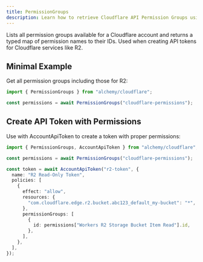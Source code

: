 ```yaml
---
title: PermissionGroups
description: Learn how to retrieve Cloudflare API Permission Groups using Alchemy to help construct API token policies.
---
```


Lists all permission groups available for a Cloudflare account and returns a typed map of permission names to their IDs. Used when creating API tokens for Cloudflare services like R2.

## Minimal Example

Get all permission groups including those for R2:

```ts
import { PermissionGroups } from "alchemy/cloudflare";

const permissions = await PermissionGroups("cloudflare-permissions");
```

## Create API Token with Permissions

Use with AccountApiToken to create a token with proper permissions:

```ts
import { PermissionGroups, AccountApiToken } from "alchemy/cloudflare";

const permissions = await PermissionGroups("cloudflare-permissions");

const token = await AccountApiToken("r2-token", {
  name: "R2 Read-Only Token",
  policies: [
    {
      effect: "allow",
      resources: {
        "com.cloudflare.edge.r2.bucket.abc123_default_my-bucket": "*",
      },
      permissionGroups: [
        {
          id: permissions["Workers R2 Storage Bucket Item Read"].id,
        },
      ],
    },
  ],
});
```

